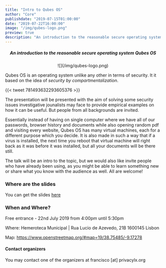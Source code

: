 ```yaml
---
title: "Intro to Qubes OS"
author: "Core"
publishdate: "2019-07-15T01:00:00"
date: "2019-07-22T16:00:00"
image: "/img/qubes-logo.png"
preview: true
description: "An introduction to the reasonable secure operating system Qubes OS. It uses virtual machines to separate the various domains of your life."
---
```


##### <center>**An introduction to the reasonable secure operating system Qubes OS**</center>

<center>![](/img/qubes-logo.png)</center>

Qubes OS is an operating system unlike any other in terms of security. It it based on the idea of *security by compartmentalization*.

{{< tweet 781493632293605376 >}}

The presentation will be presented with the aim of solving some security issues investigative jounalists may face to provide empirical
examples on how it can be useful. But people from all backgrounds are invited.

Essentially instead of having on single computer where we have all of our passwords, browser history and documents while also opening random pdf and visiting every website,
Qubes OS has many virtual machines, each for a different purpose which you decide. It is also made in such a way that if a virus is installed,
the next time you reboot that virtual machine will right back as it was before it was installed, but all your documents will be there still.

The talk will be an intro to the topic, but we would also like invite people who have already been using, as you might be able to learn something new or share what you know with the audience as well. All are welcome!

### Where are the slides

You can get the slides [here](/en/resources/qubes-journalists)

### When and Where?

Free entrance - 22nd July 2019 from 4:00pm until 5:30pm

Where: Hemeroteca Municipal | Rua Lucio de Azevedo, 21B 1600145 Lisbon

Map: https://www.openstreetmap.org/#map=19/38.75485/-9.17278

#### Contact organizers
You may contact one of the organizers at francisco [at] privacylx.org
